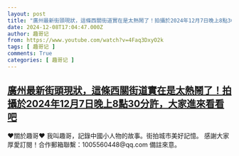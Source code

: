```yaml
---
layout: post
title: "廣州最新街頭現狀，這條西關街道實在是太熱鬧了！拍攝於2024年12月7日晚上8點30分許，大家進來看看吧"
date: 2024-12-08T17:04:47.000Z
author: 趣哥记
from: https://www.youtube.com/watch?v=4Faq3DxyO2k
tags: [ 趣哥记 ]
comments: True
categories: [ 趣哥记 ]
---
```

<!--1733677487000-->
[廣州最新街頭現狀，這條西關街道實在是太熱鬧了！拍攝於2024年12月7日晚上8點30分許，大家進來看看吧](https://www.youtube.com/watch?v=4Faq3DxyO2k)
------

<div>
♥關於趣哥♥  我叫趣哥，記錄中國小人物的故事。街拍城市美好記憶。  感謝大家厚愛訂閱！合作郵箱聯繫：1005560448@qq.com 備註來意。
</div>
